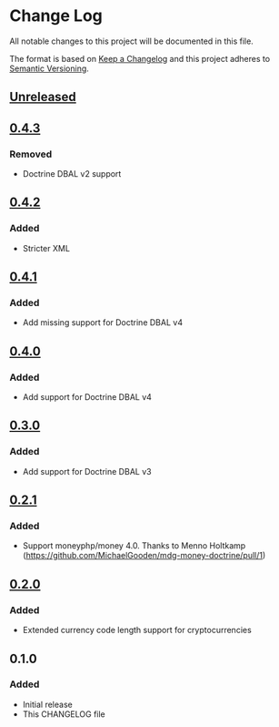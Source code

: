# Change Log
All notable changes to this project will be documented in this file.

The format is based on [Keep a Changelog](http://keepachangelog.com/)
and this project adheres to [Semantic Versioning](http://semver.org/).

## [Unreleased]

## [0.4.3]
### Removed
- Doctrine DBAL v2 support

## [0.4.2]
### Added
- Stricter XML

## [0.4.1]
### Added
- Add missing support for Doctrine DBAL v4

## [0.4.0]
### Added
- Add support for Doctrine DBAL v4

## [0.3.0]
### Added
- Add support for Doctrine DBAL v3

## [0.2.1]
### Added
- Support moneyphp/money 4.0. Thanks to Menno Holtkamp (https://github.com/MichaelGooden/mdg-money-doctrine/pull/1)

## [0.2.0]
### Added
- Extended currency code length support for cryptocurrencies

## 0.1.0
### Added
- Initial release
- This CHANGELOG file

[0.2.0]: https://github.com/MichaelGooden/mdg-money-doctrine/compare/0.1.0...0.2.0
[0.2.1]: https://github.com/MichaelGooden/mdg-money-doctrine/compare/0.2.0...0.2.1
[0.3.0]: https://github.com/MichaelGooden/mdg-money-doctrine/compare/0.2.1...0.3.0
[0.4.0]: https://github.com/MichaelGooden/mdg-money-doctrine/compare/0.3.0...0.4.0
[0.4.1]: https://github.com/MichaelGooden/mdg-money-doctrine/compare/0.4.0...0.4.1
[0.4.2]: https://github.com/MichaelGooden/mdg-money-doctrine/compare/0.4.1...0.4.2
[0.4.3]: https://github.com/MichaelGooden/mdg-money-doctrine/compare/0.4.2...0.4.3
[Unreleased]: https://github.com/MichaelGooden/mdg-money-doctrine/compare/0.4.3...HEAD
